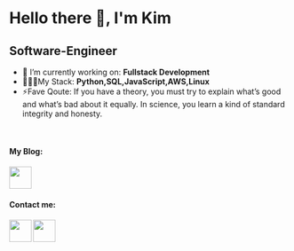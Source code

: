 
# Hello there 👋, I'm Kim
## Software-Engineer
- 🔭 I’m currently working on: __Fullstack Development__ 
- 🧑🏾‍💻My Stack: __Python,SQL,JavaScript,AWS,Linux__
- ⚡Fave Qoute: If you have a theory, you must try to explain what’s good and what’s bad about it equally. In science, you learn a kind of standard integrity and honesty.
<br/>
 <h4>My Blog:<h4>
<a href="https://dev.to/ki3ani"><img src="https://www.vectorlogo.zone/logos/devto/devto-icon.svg" width="40" height="40" /></a>
<br/>
<h4>Contact me:<h4/>
<a href="https://twitter.com/ki3ani"><img src="https://www.vectorlogo.zone/logos/twitter/twitter-icon.svg" width="40" height="40"/></a>
<a href="https://www.linkedin.com/in/kenneth-mungai-129301157/"><img src="https://www.vectorlogo.zone/logos/linkedin/linkedin-icon.svg" width="40" height="40"/></a>



